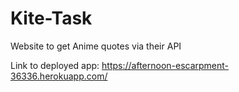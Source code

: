 # Kite-Task
Website to get Anime quotes via their API

Link to deployed app: https://afternoon-escarpment-36336.herokuapp.com/
